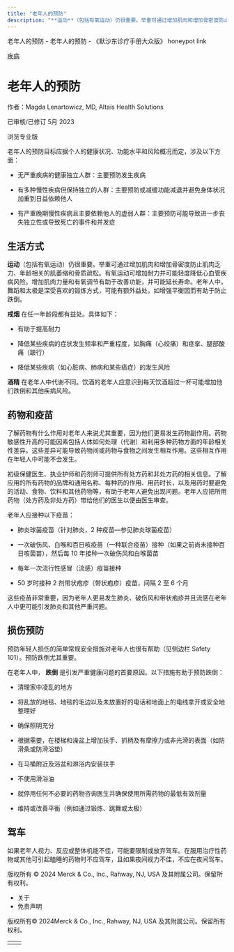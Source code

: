```yaml
---
title: "老年人的预防"
description: "**运动**（包括有氧运动）仍很重要。举重可通过增加肌肉和增加骨密度防止肌肉乏力、年龄相关的肌萎缩和骨质疏松。有氧运动可增加耐力并可能轻度降低心血管疾病风险。增加肌肉力量和有氧调节有助于改善功能，并可能延长寿命。老年人中，舞蹈和太极是深受喜欢的锻炼方式，可能有额外益处，如增强平衡因而有助于防止跌倒。"
---
```


﻿老年人的预防 \- 老年人的预防 \- 《默沙东诊疗手册大众版》 honeypot link



[疾病](https://www.merckmanuals.com/home/resourcespages/healthyliving_rel2.3)

# 老年人的预防

作者：Magda Lenartowicz, MD, Altais Health Solutions

已审核/已修订 5月 2023

浏览专业版

老年人的预防目标应据个人的健康状况、功能水平和风险概况而定，涉及以下方面：

- 无严重疾病的健康独立人群：主要预防发生疾病

- 有多种慢性疾病但保持独立的人群：主要预防或减缓功能减退并避免身体状况加重到日益依赖他人

- 有严重晚期慢性疾病且主要依赖他人的虚弱人群：主要预防可能导致进一步丧失独立性或导致死亡的事件和并发症


## 生活方式

**运动**（包括有氧运动）仍很重要。举重可通过增加肌肉和增加骨密度防止肌肉乏力、年龄相关的肌萎缩和骨质疏松。有氧运动可增加耐力并可能轻度降低心血管疾病风险。增加肌肉力量和有氧调节有助于改善功能，并可能延长寿命。老年人中，舞蹈和太极是深受喜欢的锻炼方式，可能有额外益处，如增强平衡因而有助于防止跌倒。

**戒烟** 在任一年龄段都有益处。具体如下：

- 有助于提高耐力

- 降低某些疾病的症状发生频率和严重程度，如胸痛（心绞痛）和痉挛、腿部酸痛（跛行）

- 降低某些疾病（如心脏病、肺病和某些癌症）的发生风险


**酒精** 在老年人中代谢不同。饮酒的老年人应意识到每天饮酒超过一杯可能增加他们跌倒和其他疾病风险。

## 药物和疫苗

了解药物有什么作用对老年人来说尤其重要，因为他们更易发生药物副作用。药物敏感性升高的可能因素包括人体如何处理（代谢）和利用多种药物方面的年龄相关性差异。这些差异可能导致药物间或药物与食物之间发生相互作用。这些相互作用在年轻人中可能不会发生。

初级保健医生、执业护师和药剂师可提供所有处方药和非处方药的相关信息。了解应用的所有药物的品牌和通用名称、每种药的作用、用药时长，以及用药时要避免的活动、食物、饮料和其他药物等，有助于老年人避免出现问题。老年人应把所用药物（处方药及非处方药）带给他们的医生以便由医生审查。

老年人应接种以下疫苗：

- 肺炎球菌疫苗（针对肺炎，2 种疫苗—参见肺炎球菌疫苗）

- 一次破伤风、白喉和百日咳疫苗（一种联合疫苗）接种（如果之前尚未接种百日咳菌苗），然后每 10 年接种一次破伤风和白喉菌苗

- 每年一次流行性感冒（流感）疫苗接种

- 50 岁时接种 2 剂带状疱疹（带状疱疹）疫苗，间隔 2 至 6 个月


这些疫苗非常重要，因为老年人更易发生肺炎、破伤风和带状疱疹并且流感在老年人中更可能引发肺炎和其他严重问题。

## 损伤预防

预防年轻人损伤的简单常规安全措施对老年人也很有帮助（见侧边栏 Safety 101）。预防跌倒尤其重要。

在老年人中， **跌倒** 是引发严重健康问题的首要原因。以下措施有助于预防跌倒：

- 清理家中凌乱的地方

- 将乱放的地毯、地毯的毛边以及未放置好的电话和地面上的电线拿开或安全地整理好

- 确保照明充分

- 根据需要，在楼梯和澡盆上增加扶手、抓柄及有摩擦力或非光滑的表面（如防滑条或防滑浴垫）

- 在马桶附近及浴盆和淋浴内安装扶手

- 不使用滑浴油

- 就停用任何不必要的药物咨询医生并确保使用所需药物的最低有效剂量

- 维持或改善平衡（例如通过锻炼、跳舞或太极）


## 驾车

如果老年人视力、反应或整体机能不佳，可能要限制或放弃驾车。在服用治疗性药物或其他可引起瞌睡的药物时不应驾车，且如果夜间视力不佳，不应在夜间驾车。



版权所有 © 2024
Merck & Co., Inc., Rahway, NJ, USA 及其附属公司。保留所有权利。

- 关于
- 免责声明

版权所有© 2024Merck & Co., Inc., Rahway, NJ, USA 及其附属公司。保留所有权利。

|     |     |
| --- | --- |
|  |  |
